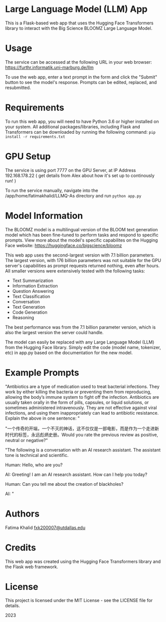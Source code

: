 # Large Language Model (LLM) App
This is a Flask-based web app that uses the Hugging Face Transformers library to interact with the Big Science BLOOMZ Large Language Model.

# Usage
The service can be accessed at the following URL in your web browser:
https://furthr.informatik.uni-marburg.de/llm

To use the web app, enter a text prompt in the form and click the "Submit" button to see the model's response. Prompts can be edited, replaced, and resubmitted.

# Requirements
To run this web app, you will need to have Python 3.6 or higher installed on your system.
All additional packages/libraries, including Flask and Transformers can be downloaded by running the following command:
``
pip install -r requirements.txt
``
# GPU Setup
The service is using port 7777 on the GPU Server, at IP Address 192.168.178.22
( get details from Alex about how it's set up to continously run! )

To run the service manually, navigate into the /app/home/fatimakhalid/LLMQ-As directory and run
``
python app.py
``

# Model Information
The BLOOMZ model is a multilingual version of the BLOOM text generation model which has been fine-tuned to perform tasks and respond to specific prompts. View more about the model's specific capabilites on the Hugging Face website:
https://huggingface.co/bigscience/bloomz

This web app uses the second-largest version with 7.1 billion parameters. The largest version, with 176 billion parameters was not suitable for the GPU server's capabilities as prompt requests returned nothing, even after hours. All smaller versions were extensively tested with the following tasks:
- Text Summarization
- Information Extraction
- Question Answering
- Text Classification
- Conversation
- Text Generation
- Code Generation
- Reasoning

The best performance was from the 7.1 billion parameter version, which is also the largest version the server could handle.

The model can easily be replaced with any Large Language Model (LLM) from the Hugging Face library. Simply edit the code (model name, tokenizer, etc) in app.py based on the documentation for the new model.

# Example Prompts
"Antibiotics are a type of medication used to treat bacterial infections. They work by either killing the bacteria or preventing them from reproducing, allowing the body’s immune system to fight off the infection. Antibiotics are usually taken orally in the form of pills, capsules, or liquid solutions, or sometimes administered intravenously. They are not effective against viral infections, and using them inappropriately can lead to antibiotic resistance. Explain the above in one sentence: "

"一个传奇的开端，一个不灭的神话，这不仅仅是一部电影，而是作为一个走进新时代的标签，永远彪炳史册。Would you rate the previous review as positive, neutral or negative?"

"The following is a conversation with an AI research assistant. The assistant tone is technical and scientific.

Human: Hello, who are you?

AI: Greeting! I am an AI research assistant. How can I help you today?

Human: Can you tell me about the creation of blackholes?

AI: "


# Authors
Fatima Khalid fxk200007@utdallas.edu

# Credits
This web app was created using the Hugging Face Transformers library and the Flask web framework.

# License
This project is licensed under the MIT License - see the LICENSE file for details.

2023

